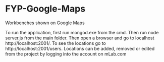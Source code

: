 # FYP-Google-Maps
Workbenches shown on Google Maps

To run the application, first run mongod.exe from the cmd. Then run node server.js from the main folder. 
Then open a browser and go to localhost http://localhost:2001/. To see the locations go to http://localhost:2001/users.
Locations can be added, removed or edited from the project by logging into the account on mLab.com
